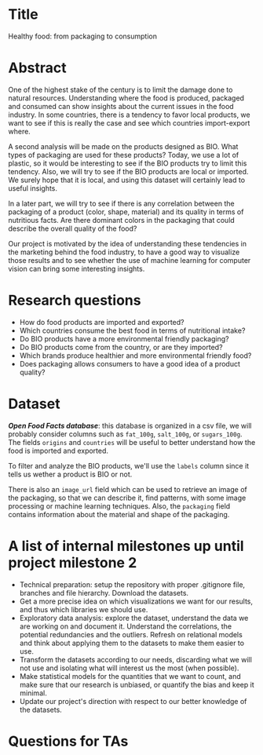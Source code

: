 # Title
Healthy food: from packaging to consumption

# Abstract
One of the highest stake of the century is to limit the damage done to natural resources. Understanding where the food is produced, packaged and consumed can show insights about the current issues in the food industry. In some countries, there is a tendency to favor local products, we want to see if this is really the case and see which countries import-export where.

A second analysis will be made on the products designed as BIO. What types of packaging are used for these products? Today, we use a lot of plastic, so it would be interesting to see if the BIO products try to limit this tendency. Also, we will try to see if the BIO products are local or imported. We surely hope that it is local, and using this dataset will certainly lead to useful insights.

In a later part, we will try to see if there is any correlation between the packaging of a product (color, shape, material) and its quality in terms of nutritious facts. Are there dominant colors in the packaging that could describe the overall quality of the food?

Our project is motivated by the idea of understanding these tendencies in the marketing behind the food industry, to have a good way to visualize those results and to see whether the use of machine learning for computer vision can bring some interesting insights. 

# Research questions
* How do food products are imported and exported?
* Which countries consume the best food in terms of nutritional intake?
* Do BIO products have a more environmental friendly packaging?
* Do BIO products come from the country, or are they imported?
* Which brands produce healthier and more environmental friendly food?
* Does packaging allows consumers to have a good idea of a product quality?

# Dataset
***Open Food Facts database***: this database is organized in a csv file, we will probably consider columns such as `fat_100g`, `salt_100g`, or `sugars_100g`. The fields `origins` and `countries` will be useful to better understand how the food is imported and exported.

To filter and analyze the BIO products, we'll use the `labels` column since it tells us wether a product is BIO or not.

There is also an `image_url` field which can be used to retrieve an image of the packaging, so that we can describe it, find patterns, with some image processing or machine learning techniques. Also, the `packaging` field contains information about the material and shape of the packaging.

# A list of internal milestones up until project milestone 2
* Technical preparation: setup the repository with proper .gitignore file, branches and file hierarchy. Download the datasets.
* Get a more precise idea on which visualizations we want for our results, and thus which libraries we should use.
* Exploratory data analysis: explore the dataset, understand the data we are working on and document it. Understand the correlations, the potential redundancies and the outliers. Refresh on relational models and think about applying them to the datasets to make them easier to use.
* Transform the datasets according to our needs, discarding what we will not use and isolating what will interest us the most (when possible).
* Make statistical models for the quantities that we want to count, and make sure that our research is unbiased, or quantify the bias and keep it minimal.
* Update our project's direction with respect to our better knowledge of the datasets.

# Questions for TAs
